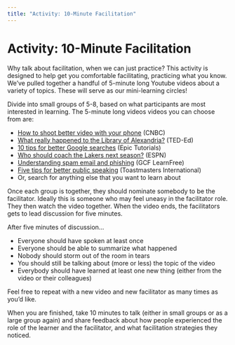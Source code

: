 ```yaml
---
title: "Activity: 10-Minute Facilitation"
---
```

# Activity: 10-Minute Facilitation

Why talk about facilitation, when we can just practice? This activity is designed to help get you comfortable facilitating, practicing what you know. We’ve pulled together a handful of 5-minute long Youtube videos about a variety of topics. These will serve as our mini-learning circles!

Divide into small groups of 5-8, based on what participants are most interested in learning. The 5-minute long videos videos you can choose from are:

- [How to shoot better video with your phone](https://www.youtube.com/watch?v=7YLKcv69HQU) (CNBC)
- [What really happened to the Library of Alexandria?](https://www.youtube.com/watch?v=jvWncVbXfJ0) (TED-Ed)
- [10 tips for better Google searches](https://www.youtube.com/watch?v=R0DQfwc72PM) (Epic Tutorials)
- [Who should coach the Lakers next season?](https://www.youtube.com/watch?v=FaT9Ir8_xK4) (ESPN)
- [Understanding spam email and phishing](https://www.youtube.com/watch?v=NI37JI7KnSc&list=PLpQQipWcxwt-IW6q0DkoIktFb2-GBnHTd&index=2) (GCF LearnFree)
- [Five tips for better public speaking](https://www.youtube.com/watch?v=AykYRO5d_lI) (Toastmasters International)
- Or, search for anything else that you want to learn about

Once each group is together, they should nominate somebody to be the facilitator. Ideally this is someone who may feel uneasy in the facilitator role. They then watch the video together. When the video ends, the facilitators gets to lead discussion for five minutes.

After five minutes of discussion...
- Everyone should have spoken at least once
- Everyone should be able to summarize what happened
- Nobody should storm out of the room in tears
- You should still be talking about (more or less) the topic of the video
- Everybody should have learned at least one new thing (either from the video or their colleagues)

Feel free to repeat with a new video and new facilitator as many times as you’d like.

When you are finished, take 10 minutes to talk (either in small groups or as a large group again) and share feedback about how people experienced the role of the learner and the facilitator, and what facilitation strategies they noticed.


